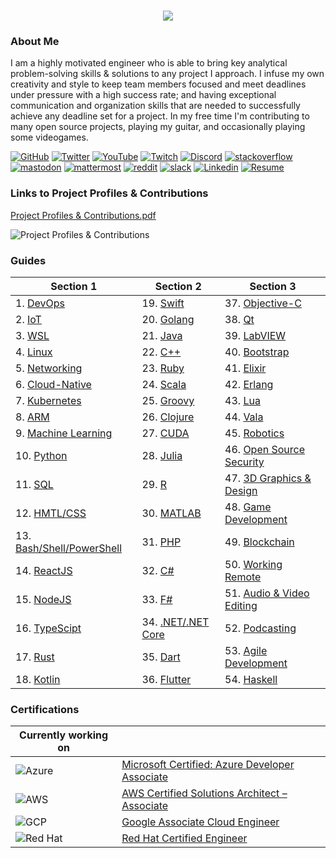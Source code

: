 <h1 align="center">
 <img src="https://user-images.githubusercontent.com/45159366/81243342-6c350f00-8fc4-11ea-9037-9cbe0f7bf3ff.png">
</h1>

### About Me
I am a highly motivated engineer who is able to bring key analytical problem-solving skills & solutions to any project I approach. I infuse my own creativity and style to keep team members focused and meet deadlines under pressure with a high success rate; and having exceptional communication and organization skills that are needed to successfully achieve any deadline set for a project. In my free time I'm contributing to many open source projects, playing my guitar, and occasionally playing some videogames.

[![GitHub](https://user-images.githubusercontent.com/45159366/94374332-67cad900-00c0-11eb-953d-8727aae8031d.png)](https://github.com/mikeroyal)
[![Twitter](https://user-images.githubusercontent.com/45159366/85327986-bdba3000-b484-11ea-87f0-20be14e54852.png)](https://twitter.com/Miker256)
[![YouTube](https://user-images.githubusercontent.com/45159366/95527913-81570500-098b-11eb-9d12-7601543de4aa.png)]()
[![Twitch](https://user-images.githubusercontent.com/45159366/95504868-3ecd0280-0962-11eb-8ec2-a6c84182fb3e.png)](https://www.twitch.tv/r0yal_games)
[![Discord](https://user-images.githubusercontent.com/45159366/95692912-13564c00-0bde-11eb-843c-a55c4105a4d3.png)]()
[![stackoverflow](https://user-images.githubusercontent.com/45159366/99306249-c7fd1200-2809-11eb-9a9b-c874387bfcf6.png)]()
[![mastodon](https://user-images.githubusercontent.com/45159366/99155275-496a6e00-266b-11eb-96bd-72eeb9577f24.png)]()
[![mattermost](https://user-images.githubusercontent.com/45159366/99155272-45d6e700-266b-11eb-8127-8714c8055728.png)]()
[![reddit](https://user-images.githubusercontent.com/45159366/99155278-4bccc800-266b-11eb-9316-ca6924a51b2f.png)]()
[![slack](https://user-images.githubusercontent.com/45159366/99155280-4cfdf500-266b-11eb-9f67-6479fe5c8e96.png)]()
[![Linkedin](https://user-images.githubusercontent.com/45159366/85327989-beeb5d00-b484-11ea-9996-d6042a365e34.png)](https://www.linkedin.com/in/michael-royal-b923b4134/)
[![Resume](https://user-images.githubusercontent.com/45159366/85609897-5e3a5c80-b60b-11ea-94d4-751c7385e80a.png)](https://github.com/mikeroyal/mikeroyal.github.io/files/5549564/Michael_Royal_Resume.pdf)

### Links to Project Profiles & Contributions

[Project Profiles & Contributions.pdf](https://github.com/mikeroyal/mikeroyal.github.io/files/4875593/Links.to.Project.Contributions.pdf)

![Project Profiles & Contributions](https://user-images.githubusercontent.com/45159366/86542054-ed2a5d00-bec6-11ea-875e-9909383fe64c.png)

### Guides

| Section 1 | Section 2 | Section 3 |
| --------------- | --------------- | --------------- | 
| 1. [DevOps](https://github.com/mikeroyal/DevOps-Guide)|  19. [Swift](https://github.com/mikeroyal/Swift-Guide)| 37. [Objective-C](https://github.com/mikeroyal/Objective-C-Guide)
| 2. [IoT](https://github.com/mikeroyal/IoT-Guide)| 20. [Golang](https://github.com/mikeroyal/Go-Guide)| 38. [Qt](https://github.com/mikeroyal/Qt-Guide)| 
| 3. [WSL](https://github.com/mikeroyal/WSL-Guide)| 21. [Java](https://github.com/mikeroyal/Java-Guide)| 39. [LabVIEW](https://github.com/mikeroyal/LabVIEW-Guide)| 
| 4. [Linux](https://github.com/mikeroyal/Linux-Guide)| 22. [C++](https://github.com/mikeroyal/CPP-Guide)| 40. [Bootstrap](https://github.com/mikeroyal/Bootstrap-Guide)|
| 5. [Networking](https://github.com/mikeroyal/Networking-Guide)|  23. [Ruby](https://github.com/mikeroyal/Ruby-Guide)| 41. [Elixir](https://github.com/mikeroyal/Elixir-Guide)| 
| 6. [Cloud-Native](https://github.com/mikeroyal/Cloud-Native-Guide)| 24. [Scala](https://github.com/mikeroyal/Scala-Guide) | 42. [Erlang](https://github.com/mikeroyal/Erlang-Guide)|
| 7. [Kubernetes](https://github.com/mikeroyal/Kubernetes-Guide) | 25. [Groovy](https://github.com/mikeroyal/Groovy-Guide)  | 43. [Lua](https://github.com/mikeroyal/Lua-Guide)|
| 8. [ARM](https://github.com/mikeroyal/ARM-Guide) | 26. [Clojure](https://github.com/mikeroyal/Clojure-Guide)| 44. [Vala](https://github.com/mikeroyal/Vala-Guide)|
| 9. [Machine Learning](https://github.com/mikeroyal/Machine-Learning-Guide)|27. [CUDA](https://github.com/mikeroyal/CUDA-Guide)| 45. [Robotics](https://github.com/mikeroyal/Robotics-guide)|
| 10. [Python](https://github.com/mikeroyal/Python-Guide)|28. [Julia](https://github.com/mikeroyal/Julia_lang-Guide)|46. [Open Source Security](https://github.com/mikeroyal/Open-Source-Security-Guide)|
| 11. [SQL](https://github.com/mikeroyal/SQL-Guide)| 29. [R](https://github.com/mikeroyal/R-Guide)|47. [3D Graphics & Design](https://github.com/mikeroyal/3D-Graphics-and-Design-Guide)|
| 12. [HMTL/CSS](https://github.com/mikeroyal/HMTL-CSS-Guide)| 30. [MATLAB](https://github.com/mikeroyal/MATLAB-Guide)|48. [Game Development](https://github.com/mikeroyal/Game-Development-Guide)| 
| 13. [Bash/Shell/PowerShell](https://github.com/mikeroyal/Bash-Shell-Powershell-Guide)|31. [PHP](https://github.com/mikeroyal/PHP-Guide)|49. [Blockchain](https://github.com/mikeroyal/Blockchain-Guide)|
| 14. [ReactJS](https://github.com/mikeroyal/ReactJS-Guide) | 32. [C#](https://github.com/mikeroyal/C-Sharp-Guide)|50. [Working Remote](https://github.com/mikeroyal/Working-Remote-Guide)|
| 15. [NodeJS](https://github.com/mikeroyal/Node.js-Guide)| 33. [F#](https://github.com/mikeroyal/F-Sharp-Guide)|51. [Audio & Video Editing](https://github.com/mikeroyal/Audio-and-Video-Editing-Guide)|
| 16. [TypeScipt](https://github.com/mikeroyal/TypeScript-Guide)| 34. [.NET/.NET Core](https://github.com/mikeroyal/.NET-Guide)|52. [Podcasting](https://github.com/mikeroyal/Podcasting-Guide)|
| 17. [Rust](https://github.com/mikeroyal/Rust_lang-Guide)| 35. [Dart](https://github.com/mikeroyal/Dart-Guide)|53. [Agile Development](https://github.com/mikeroyal/Agile-Guide)|
| 18. [Kotlin](https://github.com/mikeroyal/Kotlin-Guide)| 36. [Flutter](https://github.com/mikeroyal/Flutter-Guide)|54. [Haskell](https://github.com/mikeroyal/Haskell-Guide)

### Certifications


| Currently working on|  |
| ------------- | --------------- | 
|![Azure](https://user-images.githubusercontent.com/45159366/100673067-af1b5300-3317-11eb-9f63-5839e9242f10.png)| [Microsoft Certified: Azure Developer Associate](https://docs.microsoft.com/learn/certifications/azure-developer)|
|![AWS](https://user-images.githubusercontent.com/45159366/100673070-b04c8000-3317-11eb-90bc-eded03b6e272.png) |[AWS Certified Solutions Architect – Associate](https://aws.amazon.com/certification/certified-solutions-architect-associate/)|
|![GCP](https://user-images.githubusercontent.com/45159366/100673076-b17dad00-3317-11eb-8fda-ec5adcd7df29.png)| [Google Associate Cloud Engineer](https://cloud.google.com/certification/cloud-engineer)|
|![Red Hat](https://user-images.githubusercontent.com/45159366/100673079-b2aeda00-3317-11eb-8a14-ddec35c47254.png)| [Red Hat Certified Engineer](https://www.redhat.com/en/services/certification/rhce)|
